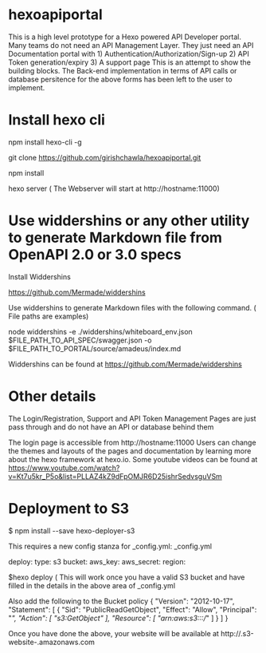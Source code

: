 # hexoapiportal

This is a high level prototype for a Hexo powered API Developer portal.
Many teams do not need an API Management Layer. They just need an API Documentation
portal with 1) Authentication/Authorization/Sign-up 2) API Token generation/expiry 3) A support page
This is an attempt to show the building blocks. The Back-end implementation in terms of API calls or database
persitence for the above forms has been left to the user to implement.

# Install hexo cli

npm install hexo-cli -g

git clone https://github.com/girishchawla/hexoapiportal.git

npm install

hexo server  ( The Webserver will start at http://hostname:11000)

# Use widdershins or any other utility to generate Markdown file from OpenAPI 2.0 or 3.0 specs

Install Widdershins

https://github.com/Mermade/widdershins

Use widdershins to generate Markdown files with the following command. ( File paths are examples)

node widdershins  -e ./widdershins/whiteboard_env.json $FILE_PATH_TO_API_SPEC/swagger.json -o $FILE_PATH_TO_PORTAL/source/amadeus/index.md

Widdershins can be found at https://github.com/Mermade/widdershins

# Other details

The Login/Registration, Support and API Token Management Pages  are just pass through and
do not have an API or database behind them

The login page is accessible from http://hostname:11000
Users can change the themes and layouts of the pages and documentation by learning more
about the hexo framework at hexo.io. Some youtube videos can be found at
https://www.youtube.com/watch?v=Kt7u5kr_P5o&list=PLLAZ4kZ9dFpOMJR6D25ishrSedvsguVSm

# Deployment to S3


$ npm install --save hexo-deployer-s3

This requires a new config stanza for _config.yml:
_config.yml

deploy:
  type: s3
  bucket: <bucket>
  aws_key: <key>
  aws_secret: <secret>
  region: <region>
  
$hexo deploy   ( This will work once you have a valid S3 bucket and have filled in the details in the above area of _config.yml

Also add the following to the Bucket policy
{
    "Version": "2012-10-17",
    "Statement": [
        {
            "Sid": "PublicReadGetObject",
            "Effect": "Allow",
            "Principal": "*",
            "Action": [
                "s3:GetObject"
            ],
            "Resource": [
                "arn:aws:s3:::<bucket>/*"
            ]
        }
    ]
}

Once you have done the above, your website will be available at http://<bucket>.s3-website-<region>.amazonaws.com
